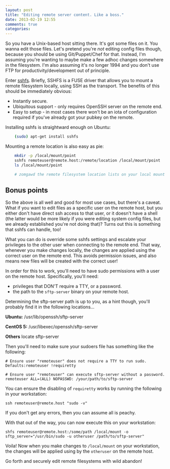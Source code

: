 ```yaml
---
layout: post
title: "Editing remote server content. Like a boss."
date: 2013-02-19 12:55
comments: true
categories: 
---
```


So you have a Unix-based host sitting there. It's got some files on it. You
wanna edit those files. Let's pretend you're *not* editing config files though,
because you should be using Git/Puppet/Chef for that. Instead, I'm assuming you're
wanting to maybe make a few adhoc changes somewhere in the filesystem. I'm also
assuming it's no longer 1994 and you don't use FTP for productivity/development 
out of principle.

Enter [sshfs](http://fuse.sourceforge.net/sshfs.html). Briefly, SSHFS is a FUSE
driver that allows you to mount a remote filesystem locally, using SSH as the
transport. The benefits of this should be immediately obvious:

* Instantly secure.
* Ubiquitous support - only requires OpenSSH server on the remote end.
* Easy to setup - in most cases there won't be an iota of configuration required
if you've already got your pubkey on the remote.

Installing sshfs is straightward enough on Ubuntu:

```bash
	(sudo) apt-get install sshfs
```

Mounting a remote location is also easy as pie:

```bash
	mkdir -p /local/mount/point
	sshfs remoteuser@remote.host:/remote/location /local/mount/point
	ls /local/mount/point

	# zomgawd the remote filesystem location lists on your local mount point how does that even oh my god what
```

## Bonus points

So the above is all well and good for most use cases, but there's a caveat. What
if you want to edit files as a specific user on the remote host, but you either
don't have direct ssh access to that user, or it doesn't have a shell (the latter
would be more likely if you were editing system config files, but we already
established you're not doing that)? Turns out this is something that sshfs can
handle, too!

What you can do is override some sshfs settings and escalate your privileges to 
the other user when connecting to the remote end. That way, whenever you make
changes locally, the changes are applied using the correct user on the remote 
end. This avoids permission issues, and also means new files will be created 
with the correct user!

In order for this to work, you'll need to have sudo permissions with a user on
the remote host. Specifically, you'll need:

* privileges that DON'T require a TTY, or a password.
* the path to the `sftp-server` binary on your remote host.

Determining the sftp-server path is up to you, as a hint though, you'll probably
find it in the following locations...

**Ubuntu:**
	/usr/lib/openssh/sftp-server

**CentOS 5:**
	/usr/libexec/openssh/sftp-server

**Others**
	locate sftp-server

Then you'll need to make sure your sudoers file has something like the following:

	# Ensure user "remoteuser" does not require a TTY to run sudo.
	Defaults:remoteuser !requiretty

	# Ensure user "remoteuser" can execute sftp-server without a password.
	remoteuser ALL=(ALL) NOPASSWD: /your/path/to/sftp-server

You can ensure the disabling of `requiretty` works by running the following in
your workstation:

	ssh remoteuser@remote.host "sudo -v"

If you don't get any errors, then you can assume all is peachy.

With that out of the way, you can now execute this on your workstation:

	shfs remoteuser@remote.host:/some/path /local/mount -o sftp_server="/usr/bin/sudo -u otheruser /path/to/sftp-server"

Voila! Now when you make changes to `/local/mount` on your workstation, the 
changes will be applied using by the `otheruser` on the remote host.

Go forth and securely edit remote filesystems with wild abandon!